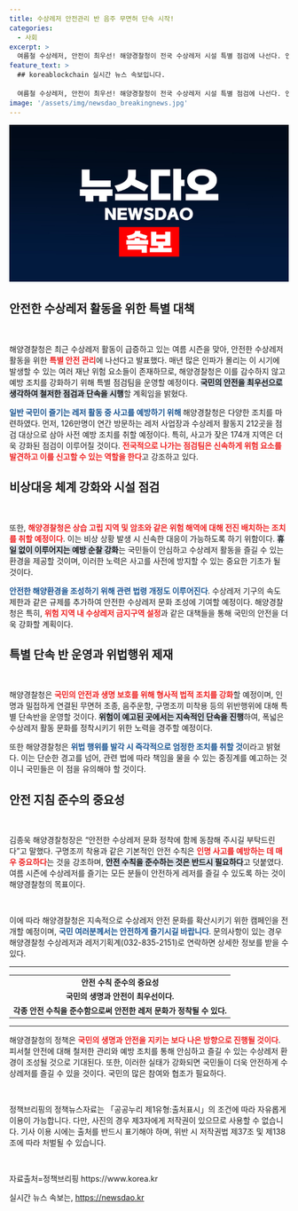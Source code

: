 ```yaml
---
title: 수상레저 안전관리 반 음주 무면허 단속 시작!
categories:
  - 사회
excerpt: >
  여름철 수상레저, 안전이 최우선! 해양경찰청이 전국 수상레저 시설 특별 점검에 나선다. 인명사고 방지를 위한 엄정한 연휴 안전 대책과 단속 방안이 궁금하다면 클릭하세요!
feature_text: >
  ## koreablockchain 실시간 뉴스 속보입니다.

  여름철 수상레저, 안전이 최우선! 해양경찰청이 전국 수상레저 시설 특별 점검에 나선다. 인명사고 방지를 위한 엄정한 연휴 안전 대책과 단속 방안이 궁금하다면 클릭하세요!
image: '/assets/img/newsdao_breakingnews.jpg'
---
```


<p><img src="/assets/img/newsdao_breakingnews.jpg" alt="koreablockchain 속보" /></p>

<h2 data-ke-size="size26">안전한 수상레저 활동을 위한 특별 대책</h2>

<p data-ke-size="size16">&nbsp;</p>

<p>해양경찰청은 최근 수상레저 활동이 급증하고 있는 여름 시즌을 맞아, 안전한 수상레저 활동을 위한 <b><span style="color: #ee2323;">특별 안전 관리</span></b>에 나선다고 발표했다. 매년 많은 인파가 몰리는 이 시기에 발생할 수 있는 여러 재난 위험 요소들이 존재하므로, 해양경찰청은 이를 감수하지 않고 예방 조치를 강화하기 위해 특별 점검팀을 운영할 예정이다. <b><span style="background-color: #21538527;">국민의 안전을 최우선으로 생각하여 철저한 점검과 단속을 시행</span></b>할 계획임을 밝혔다. </p>

<p><b><span style="color: #1a5490;">일반 국민이 즐기는 레저 활동 중 사고를 예방하기 위해 </span></b>해양경찰청은 다양한 조치를 마련하였다. 먼저, 126만명이 연간 방문하는 레저 사업장과 수상레저 활동지 212곳을 점검 대상으로 삼아 사전 예방 조치를 취할 예정이다. 특히, 사고가 잦은 174개 지역은 더욱 강화된 점검이 이루어질 것이다. <b><span style="color: #ee2323;">전국적으로 나가는 점검팀은 신속하게 위험 요소를 발견하고 이를 신고할 수 있는 역할을 한다</span></b>고 강조하고 있다. </p>

<h2 data-ke-size="size26">비상대응 체계 강화와 시설 점검</h2>

<p data-ke-size="size16">&nbsp;</p>

<p>또한, <b><span style="color: #ee2323;">해양경찰청은 상습 고립 지역 및 암초와 같은 위험 해역에 대해 전진 배치하는 조치를 취할 예정이다</span></b>. 이는 비상 상황 발생 시 신속한 대응이 가능하도록 하기 위함이다. <b><span style="background-color: #21538527;">휴일 없이 이루어지는 예방 순찰 강화</span></b>는 국민들이 안심하고 수상레저 활동을 즐길 수 있는 환경을 제공할 것이며, 이러한 노력은 사고를 사전에 방지할 수 있는 중요한 기초가 될 것이다.</p>

<p><b><span style="color: #1a5490;">안전한 해양환경을 조성하기 위해 관련 법령 개정도 이루어진다</span></b>. 수상레저 기구의 속도 제한과 같은 규제를 추가하여 안전한 수상레저 문화 조성에 기여할 예정이다. 해양경찰청은 특히, <b><span style="color: #ee2323;">위험 지역 내 수상레저 금지구역 설정</span></b>과 같은 대책들을 통해 국민의 안전을 더욱 강화할 계획이다. </p>

<h2 data-ke-size="size26">특별 단속 반 운영과 위법행위 제재</h2>

<p data-ke-size="size16">&nbsp;</p>

<p>해양경찰청은 <b><span style="color: #ee2323;">국민의 안전과 생명 보호를 위해 형사적 법적 조치를 강화</span></b>할 예정이며, 인명과 밀접하게 연결된 무면허 조종, 음주운항, 구명조끼 미착용 등의 위반행위에 대해 특별 단속반을 운영할 것이다. <b><span style="background-color: #21538527;">위험이 예고된 곳에서는 지속적인 단속을 진행</span></b>하여, 폭넓은 수상레저 활동 문화를 정착시키기 위한 노력을 경주할 예정이다.</p>

<p>또한 해양경찰청은 <b><span style="color: #1a5490;">위법 행위를 발각 시 즉각적으로 엄정한 조치를 취할 것</span></b>이라고 밝혔다. 이는 단순한 경고를 넘어, 관련 법에 따라 책임을 물을 수 있는 중징계를 예고하는 것이니 국민들은 이 점을 유의해야 할 것이다. </p>

<h2 data-ke-size="size26">안전 지침 준수의 중요성</h2>

<p data-ke-size="size16">&nbsp;</p>

<p>김종욱 해양경찰청장은 “안전한 수상레저 문화 정착에 함께 동참해 주시길 부탁드린다”고 말했다. 구명조끼 착용과 같은 기본적인 안전 수칙은 <b><span style="color: #ee2323;">인명 사고를 예방하는 데 매우 중요하다</span></b>는 것을 강조하며, <b><span style="background-color: #21538527;">안전 수칙을 준수하는 것은 반드시 필요하다</span></b>고 덧붙였다. 여름 시즌에 수상레저를 즐기는 모든 분들이 안전하게 레저를 즐길 수 있도록 하는 것이 해양경찰청의 목표이다.</p>

<p data-ke-size="size16">&nbsp;</p>

<p>이에 따라 해양경찰청은 지속적으로 수상레저 안전 문화를 확산시키기 위한 캠페인을 전개할 예정이며, <b><span style="color: #1a5490;">국민 여러분께서는 안전하게 즐기시길 바랍니다</span></b>. 문의사항이 있는 경우 해양경찰청 수상레저과 레저기획계(032-835-2151)로 연락하면 상세한 정보를 받을 수 있다.</p>

<hr />

<table>
<tr>
<td style="text-align: center; height: 17px;"><b>안전 수칙 준수의 중요성</b></td>
</tr>
<tr>
<td style="text-align: center; height: 17px;"><b>국민의 생명과 안전이 최우선이다.</b></td>
</tr>
<tr>
<td style="text-align: center; height: 17px;"><b>각종 안전 수칙을 준수함으로써 안전한 레저 문화가 정착될 수 있다.</b></td>
</tr>
</table>

<hr />

<p data-ke-size="size16">해양경찰청의 정책은 <b><span style="color: #ee2323;">국민의 생명과 안전을 지키는 보다 나은 방향으로 진행될 것이다</span></b>. 피서철 안전에 대해 철저한 관리와 예방 조치를 통해 안심하고 즐길 수 있는 수상레저 환경이 조성될 것으로 기대된다. 또한, 이러한 실태가 강화되면 국민들이 더욱 안전하게 수상레저를 즐길 수 있을 것이다. 국민의 많은 참여와 협조가 필요하다.</p>

<p data-ke-size="size16">&nbsp;</p> 

<p>정책브리핑의 정책뉴스자료는 「공공누리 제1유형:출처표시」의 조건에 따라 자유롭게 이용이 가능합니다. 다만, 사진의 경우 제3자에게 저작권이 있으므로 사용할 수 없습니다. 기사 이용 시에는 출처를 반드시 표기해야 하며, 위반 시 저작권법 제37조 및 제138조에 따라 처벌될 수 있습니다. <p data-ke-size="size16">&nbsp;</p> <p data-ke-size="size16">자료출처=정책브리핑 https://www.korea.kr</p></p>
실시간 뉴스 속보는, <a href="https://newsdao.kr" rel="dofollow">https://newsdao.kr</a>


